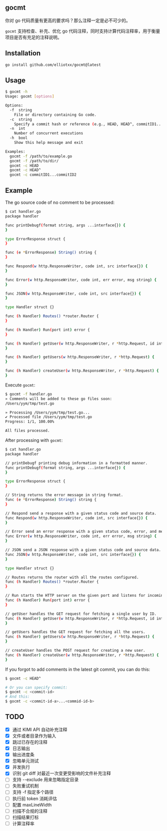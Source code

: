## gocmt

你对 go 代码质量有更高的要求吗？那么注释一定是必不可少的。

`gocmt` 支持检查、补充、优化 go 代码注释，同时支持计算代码注释率，用于衡量项目是否有充足的注释说明。

## Installation

```bash
go install github.com/elliotxx/gocmt@latest
```

## Usage

```bash
$ gocmt -h
Usage: gocmt [options]

Options:
  -f  string
    File or directory containing Go code.
  -c  string
    Specify a commit hash or reference (e.g., HEAD, HEAD^, commitID1...commitID2)
  -n  int
    Number of concurrent executions
  -h  bool
    Show this help message and exit

Examples:
  gocmt -f /path/to/example.go
  gocmt -f /path/to/dir/
  gocmt -c HEAD
  gocmt -c HEAD^
  gocmt -c commitID1...commitID2
```

## Example

The go source code of no comment to be processed:

```bash
$ cat handler.go
package handler

func printDebugf(format string, args ...interface{}) {
}

type ErrorResponse struct {
}

func (e *ErrorResponse) String() string {
}

func Respond(w http.ResponseWriter, code int, src interface{}) {
}

func Error(w http.ResponseWriter, code int, err error, msg string) {
}

func JSON(w http.ResponseWriter, code int, src interface{}) {
}

type Handler struct {}

func (h Handler) Routes() *router.Router {
}

func (h Handler) Run(port int) error {
}

func (h Handler) getUser(w http.ResponseWriter, r *http.Request, id int) {
}

func (h Handler) getUsers(w http.ResponseWriter, r *http.Request) {
}

func (h Handler) createUser(w http.ResponseWriter, r *http.Request) {
}
```

Execute `gocmt`:

```bash
$ gocmt -f handler.go
» Comments will be added to these go files soon:
/Users/yym/tmp/test.go

» Processing /Users/yym/tmp/test.go...
✔ Processed file /Users/yym/tmp/test.go
Progress: 1/1, 100.00%

All files processed.
```

After processing with `gocmt`:

```bash
$ cat handler.go
package handler

// printDebugf printing debug information in a formatted manner.
func printDebugf(format string, args ...interface{}) {
}

type ErrorResponse struct {
}

// String returns the error message in string format.
func (e *ErrorResponse) String() string {
}

// Respond send a response with a given status code and source data.
func Respond(w http.ResponseWriter, code int, src interface{}) {
}

// Error send an error response with a given status code, error, and message.
func Error(w http.ResponseWriter, code int, err error, msg string) {
}

// JSON send a JSON response with a given status code and source data.
func JSON(w http.ResponseWriter, code int, src interface{}) {
}

type Handler struct {}

// Routes returns the router with all the routes configured.
func (h Handler) Routes() *router.Router {
}

// Run starts the HTTP server on the given port and listens for incoming requests.
func (h Handler) Run(port int) error {
}

// getUser handles the GET request for fetching a single user by ID.
func (h Handler) getUser(w http.ResponseWriter, r *http.Request, id int) {
}

// getUsers handles the GET request for fetching all the users.
func (h Handler) getUsers(w http.ResponseWriter, r *http.Request) {
}

// createUser handles the POST request for creating a new user.
func (h Handler) createUser(w http.ResponseWriter, r *http.Request) {
}
```

If you forgot to add comments in the latest git commit, you can do this:

```bash
$ gocmt -c HEAD^

# Or you can specify commit:
$ gocmt -c <commit-id>
# And this:
$ gocmt -c <commit-id-a>...<commid-id-b>
```

## TODO

-   [x] 通过 KIMI API 自动补充注释
-   [x] 文件或者目录作为输入
-   [x] 跳过已存在的注释
-   [x] 日志输出
-   [x] 输出进度条
-   [x] 忽略单元测试
-   [x] 并发执行
-   [x] 识别 git diff 对最近一次变更受影响的文件补充注释
-   [ ] 支持 --exclude 用来忽略指定目录
-   [ ] 失败重试机制
-   [ ] 支持 -f 指定多个路径
-   [ ] 执行前 token 消耗评估
-   [ ] 配置 maxLineWidth
-   [ ] 扫描不合规的注释
-   [ ] 扫描结果打标
-   [ ] 计算注释率
